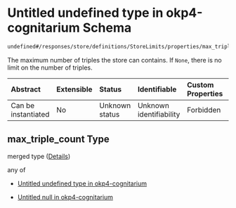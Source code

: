 # Untitled undefined type in okp4-cognitarium Schema

```txt
undefined#/responses/store/definitions/StoreLimits/properties/max_triple_count
```

The maximum number of triples the store can contains. If `None`, there is no limit on the number of triples.

| Abstract            | Extensible | Status         | Identifiable            | Custom Properties | Additional Properties | Access Restrictions | Defined In                                                                     |
| :------------------ | :--------- | :------------- | :---------------------- | :---------------- | :-------------------- | :------------------ | :----------------------------------------------------------------------------- |
| Can be instantiated | No         | Unknown status | Unknown identifiability | Forbidden         | Allowed               | none                | [okp4-cognitarium.json\*](schema/okp4-cognitarium.json "open original schema") |

## max\_triple\_count Type

merged type ([Details](okp4-cognitarium-responses-storeresponse-definitions-storelimits-properties-max_triple_count.md))

any of

* [Untitled undefined type in okp4-cognitarium](okp4-cognitarium-responses-storeresponse-definitions-storelimits-properties-max_triple_count-anyof-0.md "check type definition")

* [Untitled null in okp4-cognitarium](okp4-cognitarium-responses-storeresponse-definitions-storelimits-properties-max_triple_count-anyof-1.md "check type definition")
